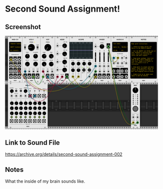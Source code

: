 # Second Sound Assignment!

## Screenshot

![Screenshot of VCV Rack Patch](sceenshot.png)

## Link to Sound File

https://archive.org/details/second-sound-assignment-002

## Notes
What the inside of my brain sounds like. 
